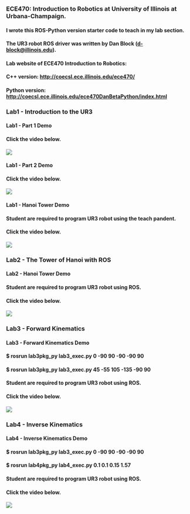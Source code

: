 ### ECE470: Introduction to Robotics at University of Illinois at Urbana-Champaign. 

#### I wrote this ROS-Python version starter code to teach in my lab section. 

#### The UR3 robot ROS driver was written by Dan Block (d-block@illinois.edu). 

#### Lab website of ECE470 Introduction to Robotics:  

#### C++ version: http://coecsl.ece.illinois.edu/ece470/  

#### Python version: http://coecsl.ece.illinois.edu/ece470DanBetaPython/index.html  

### Lab1 - Introduction to the UR3

#### Lab1 - Part 1 Demo  

#### Click the video below.  

[![](http://img.youtube.com/vi/OMHY5mE-CkM/0.jpg)](http://www.youtube.com/watch?v=OMHY5mE-CkM "Lab 1 - Part 1 ")  

#### Lab1 - Part 2 Demo  

#### Click the video below.  

[![](http://img.youtube.com/vi/1Tfg-MwlPFQ/0.jpg)](http://www.youtube.com/watch?v=1Tfg-MwlPFQ "Lab1 - Part 2 Demo")  

#### Lab1 - Hanoi Tower Demo  

#### Student are required to program UR3 robot using the teach pandent.  

#### Click the video below.  

[![](http://img.youtube.com/vi/U4O0yiPFE6k/0.jpg)](http://www.youtube.com/watch?v=U4O0yiPFE6k "Lab1 - Hanoi Tower Demo ")  

### Lab2 - The Tower of Hanoi with ROS

#### Lab2 - Hanoi Tower Demo  

#### Student are required to program UR3 robot using ROS.  

#### Click the video below.  

[![](http://img.youtube.com/vi/S5UKcFU4Q70/0.jpg)](http://www.youtube.com/watch?v=S5UKcFU4Q70 "Lab2 - Hanoi Tower Demo ")


### Lab3 - Forward Kinematics  

#### Lab3 - Forward Kinematics Demo  

#### $ rosrun lab3pkg_py lab3_exec.py 0 -90 90 -90 -90 90  
#### $ rosrun lab3pkg_py lab3_exec.py 45 -55 105 -135 -90 90

#### Student are required to program UR3 robot using ROS.  

#### Click the video below.  

[![](http://img.youtube.com/vi/MGm7M_swckA/0.jpg)](http://www.youtube.com/watch?v=MGm7M_swckA "Lab3 - Forward Kinematics Demo")


### Lab4 - Inverse Kinematics  

#### Lab4 - Inverse Kinematics Demo  

#### $ rosrun lab3pkg_py lab3_exec.py 0 -90 90 -90 -90 90  
#### $ rosrun lab4pkg_py lab4_exec.py 0.1 0.1 0.15 1.57

#### Student are required to program UR3 robot using ROS.  

#### Click the video below.  

[![](http://img.youtube.com/vi/YagogQ73m9k/0.jpg)](http://www.youtube.com/watch?v=YagogQ73m9k "Lab4 - Inverse Kinematics Demo")  



















